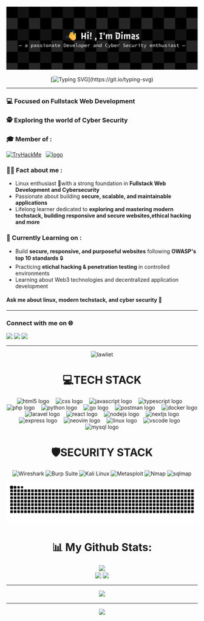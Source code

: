 <div align="center">

![Dimm377](./github-header-banner(1).png)
</div>

<div align="center">
  
[![Typing SVG](https://readme-typing-svg.demolab.com?font=Fira+Code&weight=600&size=26&letterSpacing=&duration=2500&pause=500&color=2DB1FF&center=true&vCenter=true&width=435&lines=TECH+ENTHUSIAST_;FULLSTACK+WEB+DEVELOPMENT_;LINUX+ENTHUSIAST_;CYBER+SECURITY_)](https://git.io/typing-svg)

</div>

---

### 💻 Focused on **Fullstack Web Development**

### 🕵️ Exploring the world of **Cyber Security**

### 🎓 Member of :

[<img src="https://tryhackme.com/img/logo/tryhackme_logo_full.svg" alt="TryHackMe" height="40"/>](https://tryhackme.com) &nbsp;
<a href="https://www.kelasfullstack.id/">
 <img src="https://image.web.id/images/Logo-Kelasfullstack-by-codepolitan.png" alt="logo" height="30" >
</a>


### 👨‍💻 Fact about me :

- Linux enthusiast 🐧with a strong foundation in **Fullstack Web Development and Cybersecurity**
- Passionate about building **secure, scalable, and maintainable applications**
- Lifelong learner dedicated to **exploring and mastering modern techstack, building responsive and secure websites,ethical hacking and more**


### 🧠 Currently Learning on :

- Build **secure, responsive, and purposeful websites** following **OWASP's top 10 standards** 🔒
- Practicing **etichal hacking & penetration testing** in controlled environments
- Learning about Web3 technologies and decentralized application development


#### Ask me about **linux, modern techstack, and cyber security** 💬
---

  
### Connect with me on 🌐
  
[<img src="https://upload.wikimedia.org/wikipedia/commons/8/83/Steam_icon_logo.svg" width="40" />](https://steamcommunity.com/profiles/76561199666348785/)
[<img src="https://upload.wikimedia.org/wikipedia/commons/a/a5/Instagram_icon.png" width="40" />](https://www.instagram.com/dimm_wijaya?igsh=cDVyNnE1bmk0N3J4)
[<img src="https://upload.wikimedia.org/wikipedia/commons/1/19/Spotify_logo_without_text.svg" width="40" />](https://open.spotify.com/user/31yu353i3a6hxa26ise5oo23j23a?si=9f1a4c0d95d1422e)


---

<div align="center" style="max-width: 100%; display: block;">

![lawliet](https://media4.giphy.com/media/v1.Y2lkPTc5MGI3NjExbW13NXkybm5vbW5nMmhmNXZ4YWp3cGp5ODV0eHQ1d2F5djA4MjR1eiZlcD12MV9pbnRlcm5hbF9naWZfYnlfaWQmY3Q9Zw/VrtvDMP4ajo5y/giphy.gif)


<div align="center" width: 100%; max-width: 400px; margin: 10px;>
  


#  💻TECH STACK

<div align="center">
  <img src="https://cdn.jsdelivr.net/gh/devicons/devicon/icons/html5/html5-original.svg" height="40" alt="html5 logo"  />
  <img width="9" />
  <img src="https://cdn.jsdelivr.net/gh/devicons/devicon/icons/css3/css3-original.svg" height="40" alt="css logo"  /> 
  <img width="9" /> 
  <img src="https://cdn.jsdelivr.net/gh/devicons/devicon/icons/javascript/javascript-original.svg" height="40" alt="javascript logo"  />
  <img width="9" />
  <img src="https://cdn.jsdelivr.net/gh/devicons/devicon/icons/typescript/typescript-original.svg" height="40" alt="typescript logo"  />
  <img width="9" />
  <img src="https://cdn.jsdelivr.net/gh/devicons/devicon/icons/php/php-original.svg" height="40" alt="php logo"  />
  <img width="9" />
  <img src="https://cdn.jsdelivr.net/gh/devicons/devicon/icons/python/python-original.svg" height="40" alt="python logo"  />
  <img width="9" />
  <img src="https://cdn.simpleicons.org/go/00ADD8" height="40" alt="go logo"  />
  <img width="9" />
  <img src="https://skillicons.dev/icons?i=postman" height="40" alt="postman logo"  />
  <img width="9" />
  <img src="https://skillicons.dev/icons?i=docker" height="40" alt="docker logo"  />
  <img width="9" />
  <img src="https://skillicons.dev/icons?i=laravel" height="40" alt="laravel logo"  />
  <img width="9" />
  <img src="https://cdn.jsdelivr.net/gh/devicons/devicon/icons/react/react-original.svg" height="40" alt="react logo"  />
  <img width="9" />
  <img src="https://cdn.jsdelivr.net/gh/devicons/devicon/icons/nodejs/nodejs-original.svg" height="40" alt="nodejs logo"  />
  <img width="9" />
  <img src="https://skillicons.dev/icons?i=nextjs" height="40" alt="nextjs logo"  />
  <img width="9" />
  <img src="https://skillicons.dev/icons?i=express" height="40" alt="express logo"  />
  <img width="9" />
  <img src="https://skillicons.dev/icons?i=neovim" height="40" alt="neovim logo"  />
  <img width="9" />
  <img src="https://skillicons.dev/icons?i=linux" height="40" alt="linux logo"  />
  <img width="9" />
  <img src="https://skillicons.dev/icons?i=vscode" height="40" alt="vscode logo"  />
  <img width="9" />
  <img src="https://skillicons.dev/icons?i=mysql" height="40" alt="mysql logo"  />
</div>

###



# 🛡️SECURITY STACK

![Wireshark](https://img.shields.io/badge/Wireshark-00678F?style=for-the-badge&logo=wireshark&logoColor=white)
![Burp Suite](https://img.shields.io/badge/Burp_Suite-F47B20?style=for-the-badge&logo=burpsuite&logoColor=white)
![Kali Linux](https://img.shields.io/badge/Kali_Linux-268BEE?style=for-the-badge&logo=kalilinux&logoColor=white)
![Metasploit](https://img.shields.io/badge/metasploit-2596CD?style=for-the-badge&logo=metasploit&logoColor=white)
![Nmap](https://img.shields.io/badge/Nmap-2E7EEA?style=for-the-badge&logo=https://nmap.org/images/nmap-project-logo.png&logoColor=white)
![sqlmap](https://img.shields.io/badge/sqlmap-CC0000?style=for-the-badge)
</div>

<img src="https://raw.githubusercontent.com/Dimm377/Dimm377/output/snake.svg" alt="Snake animation" />

###

# 📊 My Github Stats:

![](https://github-readme-stats.vercel.app/api/top-langs/?username=Dimm377&theme=tokyonight&hide_border=true&include_all_commits=false&count_private=false&layout=compact)<br>
![](https://github-readme-stats.vercel.app/api?username=Dimm377&theme=tokyonight&hide_border=true&include_all_commits=false&count_private=false)
![](https://nirzak-streak-stats.vercel.app/?user=Dimm377&theme=tokyonight&hide_border=true)

---
[![](https://visitcount.itsvg.in/api?id=Dimm377&icon=0&color=0)](https://visitcount.itsvg.in)

<!-- Proudly created with GPRM ( https://gprm.itsvg.in ) -->

---
[![](https://visitcount.itsvg.in/api?id=Dimm377&icon=0&color=0)](https://visitcount.itsvg.in)

<!-- Proudly created with GPRM ( https://gprm.itsvg.in ) -->


</div>




